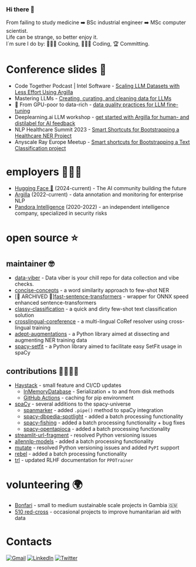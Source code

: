 ### Hi there 👋
From failing to study medicine ➡️ BSc industrial engineer ➡️ MSc computer scientist. \
Life can be strange, so better enjoy it. \
I´m sure I do by: 👨🏽‍🍳 Cooking, 👨🏽‍💻 Coding, 🏆 Committing.

# Conference slides 📖

- Code Together Podcast | Intel Software - [Scaling LLM Datasets with Less Effort Using Argilla](https://www.youtube.com/watch?v=9kOSjMFxCCc)
- Mastering LLMs - [Creating, curating, and cleaning data for LLMs](https://docs.google.com/presentation/d/12n-_ivhTQQpeTKAIvmuxnUxkJ19zvtJzKBwvZn-t8rQ/edit?usp=sharing)
- 🧼 From GPU-poor to data-rich - [data quality practices for LLM fine-tuning](https://www.canva.com/design/DAGF-GwfVmI/ryeuPyHCz3WZl8P8MIEi_A/edit?utm_content=DAGF-GwfVmI&utm_campaign=designshare&utm_medium=link2&utm_source=sharebutton)
- Deeplearning.ai LLM workshop - [get started with Argilla for human- and distilabel for AI feedback](https://youtube.com/live/JNdRV7CDXKM?feature=shared)
- NLP Healthcare Summit 2023 - [Smart Shortcuts for Bootstrapping a Healthcare NER Project](https://youtu.be/t68kC5Dk4LA)
- Anyscale Ray Europe Meetup - [Smart shortcuts for Bootstrapping a Text Classification project](https://youtu.be/tdGvtMv8IiE)

# employers 👨🏽‍💻

- [Hugging Face 🤗](https://www.huggingface.co/) (2024-current) - The AI community building the future
- [Argilla](https://www.argilla.io/) (2022-current) - data annotation and monitoring for enterprise NLP
- [Pandora Intelligence](https://www.pandoraintelligence.com/) (2020-2022) - an independent intelligence company, specialized in security risks

# open source ⭐️

## maintainer 🤓

- [data-viber](https://github.com/davidberenstein1957/data-viber) - Data viber is your chill repo for data collection and vibe checks.
- [concise-concepts](https://github.com/davidberenstein1957/concise-concepts) - a word similarity approach to few-shot NER
- [🚧 ARCHIVED 🚧][fast-sentence-transformers](https://github.com/davidberenstein1957fast-sentence-transformers) - wrapper for ONNX speed enhanced sentence-transformers
- [classy-classification](https://github.com/davidberenstein1957/classy-classification) - a quick and dirty few-shot text classification solution
- [crosslingual-coreference](https://github.com/davidberenstein1957/crosslingual-coreference) - a multi-lingual CoRef resolver using cross-lingual training
- [adept-augmentations](https://github.com/argilla-io/adept-augmentations) - a Python library aimed at dissecting and augmenting NER training data
- [spacy-setfit](https://github.com/davidberenstein1957/spacy-setfit) - a Python library aimed to facilitate easy SetFit usage in spaCy

## contributions 🫱🏾‍🫲🏼 

- [Haystack](https://github.com/deepset-ai/haystack) - small feature and CI/CD updates
    - [InMemoryDatabase](https://github.com/deepset-ai/haystack/pull/7888) - Serialization + to and from disk methods 
    - [GitHub Actions](https://github.com/deepset-ai/haystack/pull/7890) - caching for pip environment
- [spaCy](https://github.com/explosion/spaCy) - several additions to the spacy-universe
    - [spanmarker](https://github.com/tomaarsen/SpanMarkerNER/pull/16) - added `.pipe()` method to spaCy integration
    - [spacy-dbpedia-spotlight](https://github.com/MartinoMensio/spacy-dbpedia-spotlight) - added a batch processing functionality
    - [spacy-fishing](https://github.com/Lucaterre/spacyfishing) - added a batch processing functionality + bug fixes
    - [spacy-opentapioca](https://github.com/UB-Mannheim/spacyopentapioca) - added a batch processing functionality
- [streamlit-url-fragment](https://github.com/ktosiek/streamlit-url-fragment) - resolved Python versioning issues
- [allennlp-models](https://github.com/allenai/allennlp-models) - added a batch processing functionality
- [mutate](https://github.com/infinitylogesh/mutate) - resolved Python versioning issues and added `PyPI` support
- [rebel](https://github.com/Babelscape/rebel) - added a batch processing functionality
- [trl](https://github.com/huggingface/trl/pull/665) - updated RLHF documentation for `PPOTrainer`


# volunteering 🌍

- [Bonfari](https://bonfari.nl/) - small to medium sustainable scale projects in Gambia 🇬🇲
- [510 red-cross](https://www.510.global/) - occasional projects to improve humanitarian aid with data

# Contacts

[![Gmail](https://img.shields.io/badge/Gmail-D14836?style=for-the-badge&logo=gmail&logoColor=white)](mailto:david.m.berenstein@gmail.com)
[![LinkedIn](https://img.shields.io/badge/LinkedIn-0077B5?style=for-the-badge&logo=linkedin&logoColor=white)](https://www.linkedin.com/in/davidberenstein/)
[![Twitter](https://img.shields.io/badge/Twitter-1DA1F2?style=for-the-badge&logo=twitter&logoColor=white)](https://twitter.com/davidberenstei)

